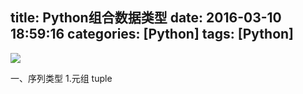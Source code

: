title: Python组合数据类型
date: 2016-03-10 18:59:16
categories: [Python]
tags: [Python]
---
![](http://b.zol-img.com.cn/desk/bizhi/image/7/1024x768/1455875999686.jpg)
<!--more-->
一、序列类型
1.元组 tuple
